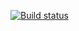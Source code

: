 [![Build status](https://ci.appveyor.com/api/projects/status/9keg911gbx8s10wq/branch/master?svg=true)](https://ci.appveyor.com/project/bezbiletniy/autotesthomework2/branch/master)